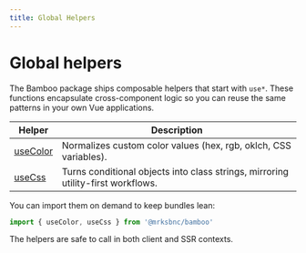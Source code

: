 ```yaml
---
title: Global Helpers
---
```


# Global helpers

The Bamboo package ships composable helpers that start with `use*`. These functions encapsulate cross-component logic so you can reuse the same patterns in your own Vue applications.

| Helper                            | Description                                                                      |
| --------------------------------- | -------------------------------------------------------------------------------- |
| [useColor](/en/globals/use-color) | Normalizes custom color values (hex, rgb, oklch, CSS variables).                 |
| [useCss](/en/globals/use-css)     | Turns conditional objects into class strings, mirroring utility-first workflows. |

You can import them on demand to keep bundles lean:

```ts
import { useColor, useCss } from '@mrksbnc/bamboo'
```

The helpers are safe to call in both client and SSR contexts.
